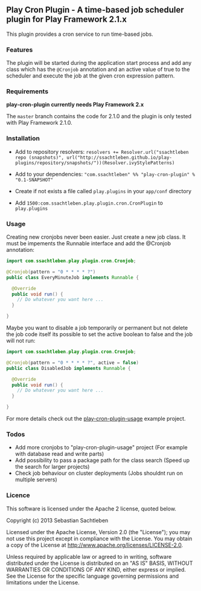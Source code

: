 ## Play Cron Plugin - A time-based job scheduler plugin for Play Framework 2.1.x

This plugin provides a cron service to run time-based jobs. 

### Features

The plugin will be started during the application start process and add any class which has the ```@Cronjob``` annotation and an active value of true to the scheduler and execute the job at the given cron expression pattern.

### Requirements

**play-cron-plugin currently needs Play Framework 2.x**

The `master` branch contains the code for 2.1.0 and the plugin is only tested with Play Framework 2.1.0.

### Installation

* Add to repository resolvers: ```resolvers += Resolver.url("ssachtleben repo (snapshots)", url("http://ssachtleben.github.io/play-plugins/repository/snapshots/"))(Resolver.ivyStylePatterns)```

* Add to your dependencies: ```"com.ssachtleben" %% "play-cron-plugin" % "0.1-SNAPSHOT"```

* Create if not exists a file called ```play.plugins``` in your ```app/conf``` directory

* Add ```1500:com.ssachtleben.play.plugin.cron.CronPlugin``` to ```play.plugins```

### Usage

Creating new cronjobs never been easier. Just create a new job class. It must be impements the Runnable interface and add the @Cronjob annotation:

```java
import com.ssachtleben.play.plugin.cron.Cronjob;

@Cronjob(pattern = "0 * * * * ?")
public class EveryMinuteJob implements Runnable {

  @Override
  public void run() {
    // Do whatever you want here ...
  }

}
```

Maybe you want to disable a job temporarily or permanent but not delete the job code itself its possible to set the active boolean to false and the job will not run:

```java
import com.ssachtleben.play.plugin.cron.Cronjob;

@Cronjob(pattern = "0 * * * * ?", active = false)
public class DisabledJob implements Runnable {

  @Override
  public void run() {
    // Do whatever you want here ...
  }

}
```

For more details check out the [play-cron-plugin-usage](samples/play-cron-plugin-usage) example project.

### Todos

* Add more cronjobs to "play-cron-plugin-usage" project (For example with database read and write parts)
* Add possibility to pass a package path for the class search (Speed up the search for larger projects)
* Check job behaviour on cluster deployments (Jobs shouldnt run on multiple servers)

### Licence

This software is licensed under the Apache 2 license, quoted below.

Copyright (c) 2013 Sebastian Sachtleben

Licensed under the Apache License, Version 2.0 (the "License"); you may not use this project except in compliance with the License. You may obtain a copy of the License at http://www.apache.org/licenses/LICENSE-2.0.

Unless required by applicable law or agreed to in writing, software distributed under the License is distributed on an "AS IS" BASIS, WITHOUT WARRANTIES OR CONDITIONS OF ANY KIND, either express or implied. See the License for the specific language governing permissions and limitations under the License.